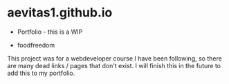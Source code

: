 # aevitas1.github.io

* Portfolio - this is a WIP

* foodfreedom 

This project was for a webdeveloper course I have been following, so there are many dead links / pages that don't exist. I will finish this in the future to add this to my portfolio.
